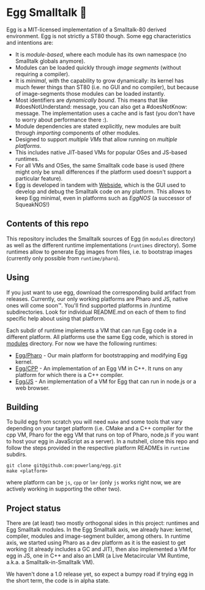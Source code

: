 # Egg Smalltalk 🥚

Egg is a MIT-licensed implementation of a Smalltalk-80 derived environment.
Egg is not strictly a ST80 though. Some egg characteristics
and intentions are:
 - It is _module-based_, where each module has its own namespace (no Smalltalk globals anymore).
 - Modules can be loaded quickly through _image segments_ (without requiring a compiler).
 - It is _minimal_, with the capability to grow dynamically: its kernel has much fewer
   things than ST80 (i.e. no GUI and no compiler), but because of image-segments those
   modules can be loaded instantly.
 - Most identifiers are _dynamically bound_. This means that like #doesNotUnderstand:
   message, you can also get a #doesNotKnow: message. The implementation uses a cache and
   is fast (you don't have to worry about performance there :).
 - Module dependencies are stated explicitly, new modules are built through _importing_
   components of other modules.
 - Designed to support _multiple VMs_ that allow running on _multiple platforms_.
 - This includes native JIT-based VMs for popular OSes and JS-based runtimes.
 - For all VMs and OSes, the same Smalltalk code base is used (there might only be small
   differences if the platform used doesn't support a particular feature).
 - Egg is developed in tandem with [Webside](https://github.com/guillermoamaral/Webside),
   which is the GUI used to develop and debug the Smalltalk code on any platform.
   This allows to keep Egg minimal, even in platforms such as _EggNOS_ (a successor of
   SqueakNOS!)


## Contents of this repo

This repository includes the Smalltalk sources of Egg (in `modules` directory) as
well as the different runtime implementations (`runtimes` directory). Some runtimes
allow to generate Egg images from files, i.e. to bootstrap images (currently only possible
from `runtime/pharo`).

## Using

If you just want to use egg, download the corresponding build artifact from releases.
Currently, our only working platforms are Pharo and JS, native ones will come soon™. You'll find
supported platforms in /runtime subdirectories. Look for individual README.md on each
of them to find specific help about using that platform.

Each subdir of runtime implements a VM that can run Egg code in a different platform. All
platforms use the same Egg code, which is stored in [modules](modules) directory. For
now we have the following runtimes:

- [Egg/Pharo](runtime/pharo) - Our main platform for bootstrapping and modifying Egg kernel.
- [Egg/CPP](runtime/cpp) - An implementation of an Egg VM in C++. It runs on any platform for which there is a C++ compiler.
- [Egg/JS](runtime/js) - An implementation of a VM for Egg that can run in node.js or a web browser.

## Building

To build egg from scratch you will need `make` and some tools that vary depending on your target platform (i.e.
CMake and a C++ compiler for the cpp VM, Pharo for the egg VM that runs on top of Pharo, node.js if you want to
host your egg in JavaScript as a server).
In a nutshell, clone this repo and follow the steps provided in the respective platform READMEs in `runtime` subdirs.

```
git clone git@github.com:powerlang/egg.git
make <platform>
```

where platform can be `js`, `cpp` or `lmr` (only `js` works right now, we are actively working in supporting the other two).


## Project status

There are (at least) two mostly orthogonal sides in this project: runtimes and Egg Smalltalk modules.
In the Egg Smalltalk axis, we already have: kernel, compiler, modules and image-segment builder, among others.
In runtime axis, we started using Pharo as a dev platform as it is the easiest to get working (it
already includes a GC and JIT), then also implemented a VM for egg in JS, one in C++ and also an LMR (a Live
Metacircular VM Runtime, a.k.a. a Smalltalk-in-Smalltalk VM).

We haven't done a 1.0 release yet, so expect a bumpy road if trying egg in the short term, the code is in alpha state.
